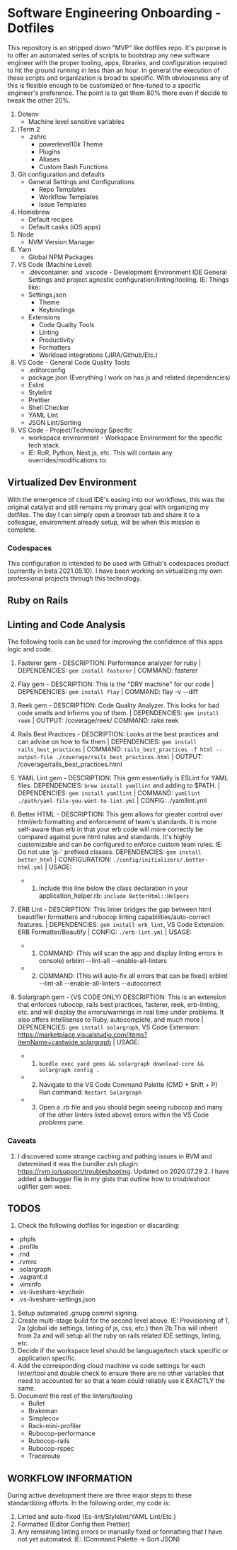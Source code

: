 # Software Engineering Onboarding - Dotfiles

This repository is an stripped down "MVP" like dotfiles repo. It's purpose is
to offer an automated series of scripts to bootstrap any new software engineer
with the proper tooling, apps, libraries, and configuration required to
hit the ground running in less than an hour. In general the execution of these
scripts and organization is broad to specific. With obviousness any of this is
flexible enough to be customized or fine-tuned to a specific engineer's
preference. The point is to get them 80% there even if decide to tweak
the other 20%.

1. Dotenv
   - Machine level sensitive variables
2. iTerm 2
   - .zshrc
     - powerlevel10k Theme
     - Plugins
     - Aliases
     - Custom Bash Functions
3. Git configuration and defaults
   - General Settings and Configurations
     - Repo Templates
     - Workflow Templates
     - Issue Templates
4. Homebrew
   - Default recipes
   - Default casks (iOS apps)
5. Node
   - NVM Version Manager
6. Yarn
   - Global NPM Packages
7. VS Code (Machine Level)
   - .devcontainer. and .vscode - Development Environment IDE General Settings and project agnostic
     configuration/linting/tooling. IE: Things like:
   - Settings.json
     - Theme
     - Keybindings
   - Extensions
     - Code Quality Tools
     - Linting
     - Productivity
     - Formatters
     - Workload integrations (JIRA/Github/Etc.)
8. VS Code - General Code Quality Tools
   - .editorconfig
   - package.json (Everything I work on has js and related dependencies)
   - Eslint
   - Stylelint
   - Prettier
   - Shell Checker
   - YAML Lint
   - JSON Lint/Sorting
9. VS Code - Project/Technology Specific
   - workspace environment - Workspace Environment for the specific tech stack.
   - IE: RoR, Python, Next.js, etc. This will contain any overrides/modifications to:

## Virtualized Dev Environment

With the emergence of cloud IDE's easing into our workflows, this was the
original catalyst and still remains my primary goal with organizing my dotfiles.
The day I can simply open a browser tab and share it to a colleague, environment
already setup, will be when this mission is complete.

### Codespaces

This configuration is intended to be used with Github's codespaces product
(currently in beta 2021.05.10). I have been
working on virtualizing my own professional projects through this technology.

## Ruby on Rails

## Linting and Code Analysis

The following tools can be used for improving the confidence of this apps logic and code.

1. Fasterer gem - DESCRIPTION: Performance analyzer for ruby | DEPENDENCIES:
   `gem install fasterer` | COMMAND: fasterer
2. Flay gem - DESCRIPTION: This is the "DRY machine" for our code |
   DEPENDENCIES: `gem install flay` | COMMAND: flay -v --diff
3. Reek gem - DESCRIPTION: Code Quality Analyzer. This looks for bad code smells
   and informs you of them. | DEPENDENCIES: `gem install reek` |
   OUTPUT: /coverage/reek/ COMMAND: rake reek
4. Rails Best Practices - DESCRIPTION: Looks at the best practices and can
   advise on how to fix them | DEPENDENCIES: `gem install rails_best_practices` | COMMAND: `rails_best_practices -f html --output-file ./coverage/rails_best_practices.html`
   | OUTPUT: /coverage/rails_best_practices.html
5. YAML Lint gem - DESCRIPTION: This gem essentially is ESLint for YAML files.
   DEPENDENCIES: `brew install yamllint` and adding to \$PATH. | DEPENDENCIES:
   `gem install yamllint` | COMMAND: `yamllint ./path/yaml-file-you-want-to-lint.yml` | CONFIG: ./yamllint.yml
6. Better HTML - DESCRIPTION: This gem allows for greater control over
   html/erb formatting and enforcement of team's standards. It is more
   self-aware than erb in that your erb code will more correctly be compared
   against pure html rules and standards. It's highly customizable and can be
   configured to enforce custom team rules: IE: Do not use 'js-' prefixed
   classes. DEPENDENCIES: `gem install better_html` | CONFIGURATION:
   `./config/initializers/.better-html.yml` | USAGE:
   - 1. Include this line below the class declaration in your
        application_helper.rb: `include BetterHtml::Helpers`
7. ERB Lint - DESCRIPTION: This linter bridges the gap between html
   beautifier formatters and rubocop linting capabilities/auto-correct features.
   | DEPENDENCIES: `gem install erb_lint`, VS Code Extension:
   ERB Formatter/Beautify | CONFIG: `./erb-lint.yml` | USAGE:

   - 1. COMMAND: (This will scan the app and display linting errors in console)
        erblint --lint-all --enable-all-linters
   - 2. COMMAND: (This will auto-fix all errors that can be fixed) erblint --lint-all --enable-all-linters --autocorrect

8. Solargraph gem - (VS CODE ONLY) DESCRIPTION: This is an extension that
   enforces rubocop, rails best practices, fasterer, reek, erb-linting, etc. and
   will display the errors/warnings in real time under problems. It also offers
   Intellisense to Ruby, autocomplete, and much more |
   DEPENDENCIES: `gem install solargraph`, VS Code Extension:
   <https://marketplace.visualstudio.com/items?itemName=castwide.solargraph> |
   USAGE:
   - 1. `bundle exec yard gems && solargraph download-core && solargraph config .`
   - 2. Navigate to the VS Code Command Palette (CMD + Shift + P) Run command:
        `Restart Solargraph`
   - 3. Open a .rb file and you should begin seeing rubocop and many of the other linters listed
        above) errors within the VS Code _problems_ pane.

### Caveats

1. I discovered some strange caching and pathing issues in RVM and determined it
   was the bundler zsh plugin: <https://rvm.io/support/troubleshooting>. Updated
   on 2020.07.29 2. I have added a debugger file in my gists that outline how to troubleshoot
   uglifier gem woes.

## TODOS

1. Check the following dotfiles for ingestion or discarding:

- .phpls
- .profile
- .rnd
- .rvmrc
- .solargraph
- .vagrant.d
- .viminfo
- .vs-liveshare-keychain
- .vs-liveshare-settings.json

1. Setup automated .gnupg commit signing.
2. Create multi-stage build for the second level above. IE: Provisioning of 1,
   2a (global ide settings, linting of js, css, etc.) then 2b.This will inherit from
   2a and will setup all the ruby on rails related IDE settings, linting, etc.
3. Decide if the workspace level should be language/tech stack specific or
   application specific.
4. Add the corresponding cloud machine vs code settings for each linter/tool and
   double check to ensure there are no other variables that need to accounted
   for so that a team could reliably use it EXACTLY the same.
5. Document the rest of the linters/tooling
   - Bullet
   - Brakeman
   - Simplecov
   - Rack-mini-profiler
   - Rubocop-performance
   - Rubocop-rails
   - Rubocop-rspec
   - Traceroute

## WORKFLOW INFORMATION

During active development there are three major steps to these standardizing efforts.
In the following order, my code is:

1. Linted and auto-fixed (Es-lint/Stylelint/YAML Lint/Etc.)
2. Formatted (Editor Config then Prettier)
3. Any remaining linting errors or manually fixed or formatting that I have not
   yet automated. IE: (Command Palette -> Sort JSON)
